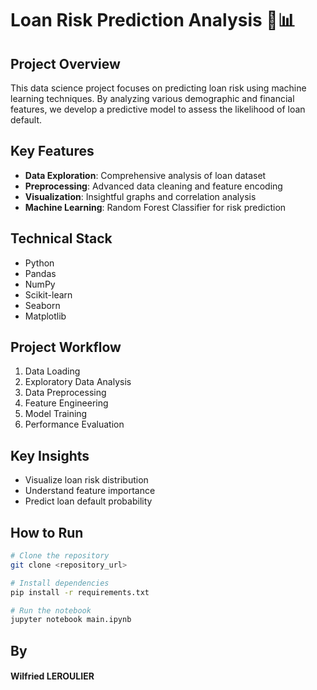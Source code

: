# Loan Risk Prediction Analysis 🏦📊

## Project Overview

This data science project focuses on predicting loan risk using machine learning techniques. By analyzing various demographic and financial features, we develop a predictive model to assess the likelihood of loan default.

## Key Features

- **Data Exploration**: Comprehensive analysis of loan dataset
- **Preprocessing**: Advanced data cleaning and feature encoding
- **Visualization**: Insightful graphs and correlation analysis
- **Machine Learning**: Random Forest Classifier for risk prediction

## Technical Stack

- Python
- Pandas
- NumPy
- Scikit-learn
- Seaborn
- Matplotlib

## Project Workflow

1. Data Loading
2. Exploratory Data Analysis
3. Data Preprocessing
4. Feature Engineering
5. Model Training
6. Performance Evaluation

## Key Insights

- Visualize loan risk distribution
- Understand feature importance
- Predict loan default probability

## How to Run

```bash
# Clone the repository
git clone <repository_url>

# Install dependencies
pip install -r requirements.txt

# Run the notebook
jupyter notebook main.ipynb
```
## By

#### Wilfried LEROULIER